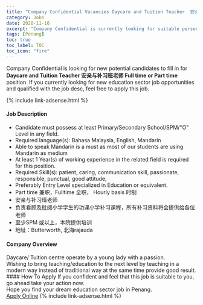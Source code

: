 ```yaml
---
title: "Company Confidential Vacancies Daycare and Tuition Teacher  安亲与补习班老师 Full time or Part time" 
category: Jobs 
date: 2020-11-16 
excerpt: "Company Confidential is currently looking for suitable person to fill in the Daycare and Tuition Teacher  安亲与补习班老师 Full time or Part time which positioned at Penang" 
tags: [Penang] 
toc: true 
toc_label: TOC 
toc_icon: "fire" 
--- 
```


<p>Company Confidential is looking for new potential candidates to fill in for <b>Daycare and Tuition Teacher  安亲与补习班老师 Full time or Part time</b> position. If you currently looking for new education sector job opportunities and qualified with the job desc, feel free to apply this job.
</p>{% include link-adsense.html %} 
 <div><div><div><h4>Job Description</h4></div></div><div><div><span><div><ul><li>Candidate must possess at least Primary/Secondary School/SPM/"O" Level&#160;in any field.</li><li>Required language(s):&#160;Bahasa Malaysia, English, Mandarin</li><li>Able to speak Mandarin is a must as most of our students are using Mandarin as medium</li><li>At least 1&#160;Year(s) of working experience in the related field is required for this position.</li><li>Required Skill(s): patient, caring, communication skill, passionate, responsible, punctual, good attitude,</li><li>Preferably Entry Level specialized in Education or equivalent.</li><li>Part time &#20860;&#32844;&#65292;Fulltime &#20840;&#32844;&#65292; Hourly basis &#26102;&#21046;</li><li>&#23433;&#20146;&#19982;&#34917;&#20064;&#29677;&#32769;&#24072;</li><li>&#36127;&#36131;&#30475;&#39038;&#21450;&#25209;&#38405;&#23567;&#23398;&#23398;&#29983;&#30340;&#21151;&#35838;&#23567;&#23398;&#34917;&#20064;&#35838;&#31243;&#65292;&#25152;&#26377;&#34917;&#20064;&#36164;&#26009;&#23558;&#20250;&#25552;&#20379;&#32473;&#21508;&#20301;&#32769;&#24072;</li><li>&#33267;&#23569;SPM &#25110;&#20197;&#19978;&#65292;&#26412;&#38498;&#25552;&#20379;&#22521;&#35757;</li><li>&#22320;&#22336;&#65306;Butterworth, &#21271;&#28023;rajauda</li></ul></div></span></div></div></div> 
<div><div><div><h4>Company Overview</h4></div></div><div><div><span><div><div>Daycare/ Tuition centre operate by a young lady with a passion.</div>
<div>Wishing to bring teaching/education to the next level by teaching in a modern way instead of traditional way at the same time provide good result.</div></div></span></div></div></div> 
#### How To Apply 
If you confident and feel that this job is suitable to you, go ahead take your action now. <br/> 
Hope you find your dream education sector job in Penang. <br/> 
<a href="https://www.jobstreet.com.my/en/job/daycare-and-tuition-teacher-安亲与补习班老师-full-time-or-part-time-4407031?jobId=jobstreet-my-job-4407031&sectionRank=23&token=0~89a5f92b-ced3-4436-88bb-1715de411ece&fr=SRP%20View%20In%20New%20Ta" class="btn btn--info" target="_blank" rel="nofollow noopenner">Apply Online</a> 
{% include link-adsense.html %} 